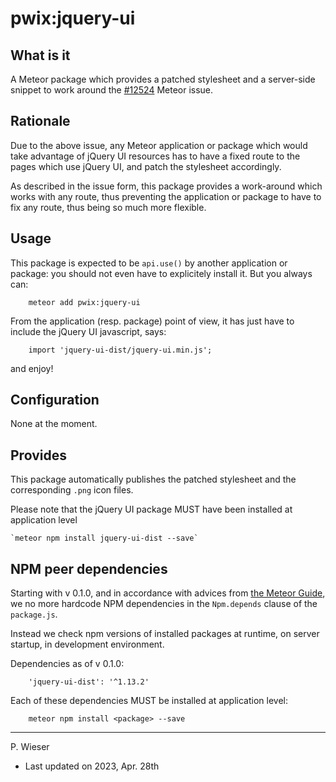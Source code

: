 # pwix:jquery-ui

## What is it

A Meteor package which provides a patched stylesheet and a server-side snippet to work around the [#12524](https://github.com/meteor/meteor/issues/12524) Meteor issue.

## Rationale

Due to the above issue, any Meteor application or package which would take advantage of jQuery UI resources has to have a fixed route to the pages which use jQuery UI, and patch the stylesheet accordingly.

As described in the issue form, this package provides a work-around which works with any route, thus preventing the application or package to have to fix any route, thus being so much more flexible.

## Usage

This package is expected to be `api.use()` by another application or package: you should not even have to explicitely install it. But you always can:

```
    meteor add pwix:jquery-ui
```

From the application (resp. package) point of view, it has just have to include the jQuery UI javascript, says:

```
    import 'jquery-ui-dist/jquery-ui.min.js';
```
and enjoy!

## Configuration

None at the moment.

## Provides

This package automatically publishes the patched stylesheet and the corresponding `.png` icon files.

Please note that the jQuery UI package MUST have been installed at application level

    `meteor npm install jquery-ui-dist --save`

## NPM peer dependencies

Starting with v 0.1.0, and in accordance with advices from [the Meteor Guide](https://guide.meteor.com/writing-atmosphere-packages.html#npm-dependencies), we no more hardcode NPM dependencies in the `Npm.depends` clause of the `package.js`. 

Instead we check npm versions of installed packages at runtime, on server startup, in development environment.

Dependencies as of v 0.1.0:
```
    'jquery-ui-dist': '^1.13.2'
```
Each of these dependencies MUST be installed at application level:
```
    meteor npm install <package> --save
```
---
P. Wieser
- Last updated on 2023, Apr. 28th
